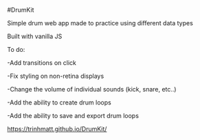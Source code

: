 #DrumKit

Simple drum web app made to practice using different data types

Built with vanilla JS

To do:

-Add transitions on click

-Fix styling on non-retina displays 

-Change the volume of individual sounds (kick, snare, etc..)

-Add the ability to create drum loops

-Add the ability to save and export drum loops

https://trinhmatt.github.io/DrumKit/
